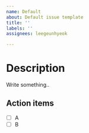 ```yaml
---
name: Default
about: Default issue template
title: ''
labels: ''
assignees: leegeunhyeok

---
```


# Description

Write something..

## Action items

- [ ] A
- [ ] B
